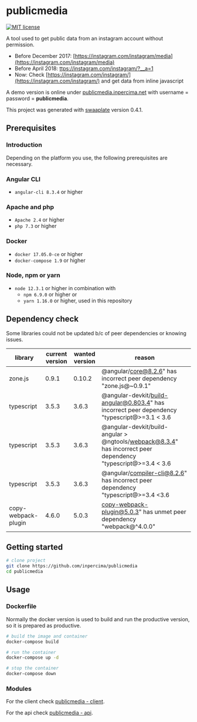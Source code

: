 # publicmedia

[![MIT license](https://img.shields.io/badge/license-MIT-blue.svg)](./LICENSE.md)

A tool used to get public data from an instagram account without permission.

* Before December 2017: [https://instagram.com/instagram/media](https://instagram.com/instagram/media)
* Before April 2018: [ttps://instagram.com/instagram/?__a=1](https://instagram.com/instagram/?__a=1)
* Now: Check [https://instagram.com/instagram/](https://instagram.com/instagram/) and get data from inline javascript

A demo version is online under [publicmedia.inpercima.net](http://publicmedia.inpercima.net) with username = password = **publicmedia**.

This project was generated with [swaaplate](https://github.com/inpercima/swaaplate) version 0.4.1.

## Prerequisites

### Introduction

Depending on the platform you use, the following prerequisites are necessary.

### Angular CLI

* `angular-cli 8.3.4` or higher

### Apache and php

* `Apache 2.4` or higher
* `php 7.3` or higher

### Docker

* `docker 17.05.0-ce` or higher
* `docker-compose 1.9` or higher

### Node, npm or yarn

* `node 12.3.1` or higher in combination with
  * `npm 6.9.0` or higher or
  * `yarn 1.16.0` or higher, used in this repository

## Dependency check

Some libraries could not be updated b/c of peer dependencies or knowing issues.

| library    | current version | wanted version | reason |
| ---------- | --------------- | -------------- | ------ |
| zone.js    | 0.9.1           | 0.10.2         | @angular/core@8.2.6" has incorrect peer dependency "zone.js@~0.9.1" |
| typescript | 3.5.3           | 3.6.3          | @angular-devkit/build-angular@0.803.4" has incorrect peer dependency "typescript@>=3.1 < 3.6 |
| typescript | 3.5.3           | 3.6.3          | @angular-devkit/build-angular > @ngtools/webpack@8.3.4" has incorrect peer dependency "typescript@>=3.4 < 3.6 |
| typescript | 3.5.3           | 3.6.3          | @angular/compiler-cli@8.2.6" has incorrect peer dependency "typescript@>=3.4 <3.6 |
| copy-webpack-plugin | 4.6.0  | 5.0.3          | copy-webpack-plugin@5.0.3" has unmet peer dependency "webpack@^4.0.0" |

## Getting started

```bash
# clone project
git clone https://github.com/inpercima/publicmedia
cd publicmedia
```

## Usage

### Dockerfile

Normally the docker version is used to build and run the productive version, so it is prepared as productive.

```bash
# build the image and container
docker-compose build

# run the container
docker-compose up -d

# stop the container
docker-compose down
```

### Modules

For the client check [publicmedia - client](https://github.com/inpercima/publicmedia/tree/master/client).

For the api check [publicmedia - api](https://github.com/inpercima/publicmedia/tree/master/api).
